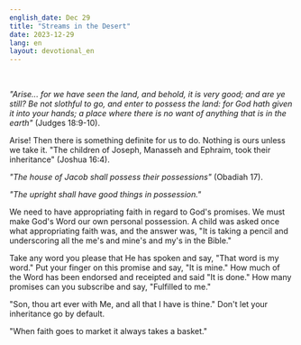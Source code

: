 ```yaml
---
english_date: Dec 29
title: "Streams in the Desert"
date: 2023-12-29
lang: en
layout: devotional_en
---
```



<br/>

<p><em>"Arise... for we have seen the land, and behold, it is very good; and are ye still? Be not slothful to go, and enter to possess the land: for God hath given it into your hands; a place where there is no want of anything that is in the earth"</em> (Judges 18:9-10).

</p>

<p>Arise! Then there is something definite for us to do. Nothing is ours unless we take it. "The children of Joseph, Manasseh and Ephraim, took their inheritance" (Joshua 16:4).

</p>

<p><em>"The house of Jacob shall possess their possessions"</em> (Obadiah 17).

</p>

<p><em>"The upright shall have good things in possession."</em>

</p>

<p>We need to have appropriating faith in regard to God's promises. We must make God's Word our own personal possession. A child was asked once what appropriating faith was, and the answer was, "It is taking a pencil and underscoring all the me's and mine's and my's in the Bible."

</p>

<p>Take any word you please that He has spoken and say, "That word is my word." Put your finger on this promise and say, "It is mine." How much of the Word has been endorsed and receipted and said "It is done." How many promises can you subscribe and say, "Fulfilled to me."

</p>

<p>"Son, thou art ever with Me, and all that I have is thine." Don't let your inheritance go by default.

</p>

<p>"When faith goes to market it always takes a basket."

</p>

<p></p>